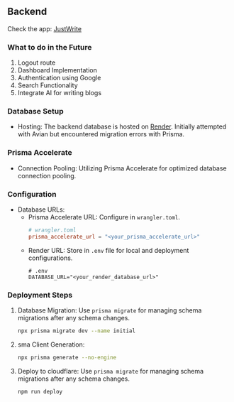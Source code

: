 
   
## Backend

Check the app: [JustWrite](https://justwrite-pugps97gm-himanshus-projects-928ee6dc.vercel.app/signup)

### What to do in the Future

1. Logout route
2. Dashboard Implementation
3. Authentication using Google
4. Search Functionality
5. Integrate AI for writing blogs

### Database Setup

- Hosting: The backend database is hosted on [Render](https://render.com/). Initially attempted with Avian but encountered migration errors with Prisma.

### Prisma Accelerate

- Connection Pooling: Utilizing Prisma Accelerate for optimized database connection pooling.

### Configuration

- Database URLs:
  - Prisma Accelerate URL: Configure in `wrangler.toml`.
    ```toml
    # wrangler.toml
    prisma_accelerate_url = "<your_prisma_accelerate_url>"
    ```
  - Render URL: Store in `.env` file for local and deployment configurations.
    ```dotenv
    # .env
    DATABASE_URL="<your_render_database_url>"
    ```

### Deployment Steps

1. Database Migration: Use `prisma migrate` for managing schema migrations after any schema changes.
   
   ```bash
   npx prisma migrate dev --name initial
2. sma Client Generation:
   
   ```bash
   npx prisma generate --no-engine

3. Deploy to cloudflare: Use `prisma migrate` for managing schema migrations after any schema changes.
   
   ```bash
   npm run deploy
